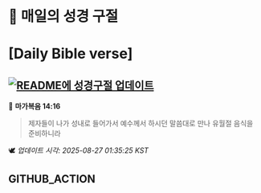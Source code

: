 # 🙏 매일의 성경 구절
# [Daily Bible verse]
## [![README에 성경구절 업데이트](https://github.com/DONGSUKA/first_test/actions/workflows/update-readme-bible.yml/badge.svg)](https://github.com/DONGSUKA/first_test/actions/workflows/update-readme-bible.yml)
<!-- START_BIBLE_VERSE -->
📖 **마가복음 14:16**
> 제자들이 나가 성내로 들어가서 예수께서 하시던 말씀대로 만나 유월절 음식을 준비하니라

🕊️ _업데이트 시각: 2025-08-27 01:35:25 KST_
  <!-- END_BIBLE_VERSE -->
## GITHUB_ACTION
